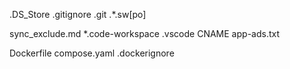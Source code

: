 .DS_Store
.gitignore
.git
.*.sw[po]

sync_exclude.md
*.code-workspace
.vscode
CNAME
app-ads.txt

Dockerfile
compose.yaml
.dockerignore

